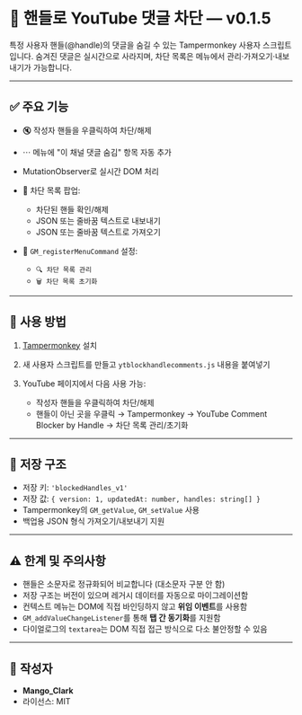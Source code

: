 # 📌 핸들로 YouTube 댓글 차단 — v0.1.5

특정 사용자 핸들(@handle)의 댓글을 숨길 수 있는 Tampermonkey 사용자 스크립트입니다. 숨겨진 댓글은 실시간으로 사라지며, 차단 목록은 메뉴에서 관리·가져오기·내보내기가 가능합니다.

---

## ✅ 주요 기능

- 🔇 작성자 핸들을 우클릭하여 차단/해제
- ⋯ 메뉴에 "이 채널 댓글 숨김" 항목 자동 추가
- MutationObserver로 실시간 DOM 처리
- 🔧 차단 목록 팝업:

  - 차단된 핸들 확인/해제
  - JSON 또는 줄바꿈 텍스트로 내보내기
  - JSON 또는 줄바꿈 텍스트로 가져오기
- 📝 `GM_registerMenuCommand` 설정:

  - `🔍 차단 목록 관리`
  - `🗑️ 차단 목록 초기화`

---

## 🧠 사용 방법

1. [Tampermonkey](https://www.tampermonkey.net/) 설치
2. 새 사용자 스크립트를 만들고 `ytblockhandlecomments.js` 내용을 붙여넣기
3. YouTube 페이지에서 다음 사용 가능:

   - 작성자 핸들을 우클릭하여 차단/해제
   - 핸들이 아닌 곳을 우클릭 → Tampermonkey → YouTube Comment Blocker by Handle → 차단 목록 관리/초기화

---

## 💾 저장 구조

- 저장 키: `'blockedHandles_v1'`
- 저장 값: `{ version: 1, updatedAt: number, handles: string[] }`
- Tampermonkey의 `GM_getValue`, `GM_setValue` 사용
- 백업용 JSON 형식 가져오기/내보내기 지원

---

## ⚠️ 한계 및 주의사항

- 핸들은 소문자로 정규화되어 비교합니다 (대소문자 구분 안 함)
- 저장 구조는 버전이 있으며 레거시 데이터를 자동으로 마이그레이션함
- 컨텍스트 메뉴는 DOM에 직접 바인딩하지 않고 **위임 이벤트**를 사용함
- `GM_addValueChangeListener`를 통해 **탭 간 동기화**를 지원함
- 다이얼로그의 `textarea`는 DOM 직접 접근 방식으로 다소 불안정할 수 있음

---

## 👤 작성자

- **Mango_Clark**
- 라이선스: MIT
